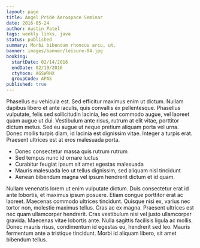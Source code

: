 ```yaml
---
layout: page
title: Angel Pride Aerospace Seminar
date: 2016-05-24
author: Austin Patel
tags: weekly links, java
status: published
summary: Morbi bibendum rhoncus arcu, ut.
banner: images/banner/leisure-04.jpg
booking:
  startDate: 02/14/2016
  endDate: 02/19/2016
  ctyhocn: AGSWRHX
  groupCode: APAS
published: true
---
```

Phasellus eu vehicula est. Sed efficitur maximus enim ut dictum. Nullam dapibus libero et ante iaculis, quis convallis ex pellentesque. Phasellus vulputate, felis sed sollicitudin lacinia, leo est commodo augue, vel laoreet quam augue ut dui. Vestibulum ante risus, rutrum at elit vitae, porttitor dictum metus. Sed eu augue ut neque pretium aliquam porta vel urna. Donec mollis turpis diam, id lacinia est dignissim vitae. Integer a turpis erat. Praesent ultrices est at eros malesuada porta.

* Donec consectetur massa quis rutrum rutrum
* Sed tempus nunc id ornare luctus
* Curabitur feugiat ipsum sit amet egestas malesuada
* Mauris malesuada leo ut tellus dignissim, sed aliquam nisl tincidunt
* Aenean bibendum magna vel ipsum hendrerit dictum et id quam.

Nullam venenatis lorem ut enim vulputate dictum. Duis consectetur erat id ante lobortis, et maximus ipsum posuere. Etiam congue porttitor erat ac laoreet. Maecenas commodo ultrices tincidunt. Quisque nisi ex, varius nec tortor non, molestie maximus tellus. Cras ac ex magna. Praesent ultrices est nec quam ullamcorper hendrerit. Cras vestibulum nisi vel justo ullamcorper gravida. Maecenas vitae lobortis ante. Nulla sagittis facilisis ligula ac mollis. Donec mauris risus, condimentum id egestas eu, hendrerit sed leo. Mauris fermentum ante a tristique tincidunt. Morbi id aliquam libero, sit amet bibendum tellus.
